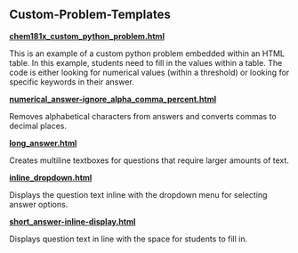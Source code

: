 Custom-Problem-Templates
-----

[<strong>chem181x_custom_python_problem.html</strong>](/Custom-Problem-Templates/chem181x_custom_python_problem.html)

This is an example of a custom python problem embedded within an HTML table. In this example, students need to fill in the values within a table. The code is either looking for numerical values (within a threshold) or looking for specific keywords in their answer.

[<strong>numerical_answer-ignore_alpha_comma_percent.html</strong>](/Custom-Problem-Templates/numerical_answer-ignore_alpha_commas_percent.html)

Removes alphabetical characters from answers and converts commas to decimal places.

[<strong>long_answer.html</strong>](/Custom-Problem-Templates/long_answer.html)

Creates multiline textboxes for questions that require larger amounts of text.

[<strong>inline_dropdown.html</strong>](/Custom-Problem-Templates/inline_dropdown.html)

Displays the question text inline with the dropdown menu for selecting answer options.


[<strong>short_answer-inline-display.html</strong>](/Custom-Problem-Templates/short_answer-inline-display.html)

Displays question text in line with the space for students to fill in.
